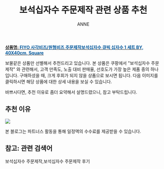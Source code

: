 ﻿---
layout: post
title:  "보석십자수 주문제작 관련 상품 추천"
author: ANNE
categories: [ 가구/인테리어 ]
tags: [보석십자수 주문제작,보석십자수 주문제작 후기]
image: https://static.coupangcdn.com/image/vendor_inventory/c407/2fde6db5c716080ef7c2deec2059f2673e2caf140a9498d12462a292b91f.jpg 
description: "쿠팡에서 보석십자수 주문제작 관련 상품으로 가장 고객 선호도가 높은 제품 중 하나입니다."
---

<a href="https://link.coupang.com/re/AFFSDP?lptag=AF5184500&pageKey=2228281560&itemId=3801308285&vendorItemId=71786282001&traceid=V0-153-279c2dced70d08ff"><b>상품명: <font color='#01579B'>FIYO 사각비즈/원형비즈 주문제작보석십자수 큐빅 십자수 1 세트 BY, 40X40cm, Square</font></b></a>

보물같은 상품만 선별해서 추천드리고 있습니다.
본 상품은 쿠팡에서 "보석십자수 주문제작" 와 관련해서, 고객 만족도, 노출 대비 판매율, 선호도가 가장 높은 제품 중의 하나입니다.
구매하셨을 때, 크게 후회가 되지 않을 상품으로 보시면 됩니다. 
다음 이미지를 클릭하시면 해당 상품에 대한 상세 내용을 보실 수 있습니다.

바쁘시다면, 추천 이유로 좀더 요약해서 설명드렸으니, 참고 부탁드립니다.

## 추천 이유 

<a href="https://link.coupang.com/re/AFFSDP?lptag=AF5184500&pageKey=2228281560&itemId=3801308285&vendorItemId=71786282001&traceid=V0-153-279c2dced70d08ff"><img src="https://thumbnail10.coupangcdn.com/thumbnails/remote/q89/image/vendor_inventory/9d8c/a243efbf1a9b774aecd1f16b0cd26f3a7ee170d5e5cbe7374bb113fed8f6.jpg"></a> 

본 블로그는 파트너스 활동을 통해 일정액의 수수료를 제공받을 수 있습니다.

## 참고: 관련 검색어    
보석십자수 주문제작,보석십자수 주문제작 후기